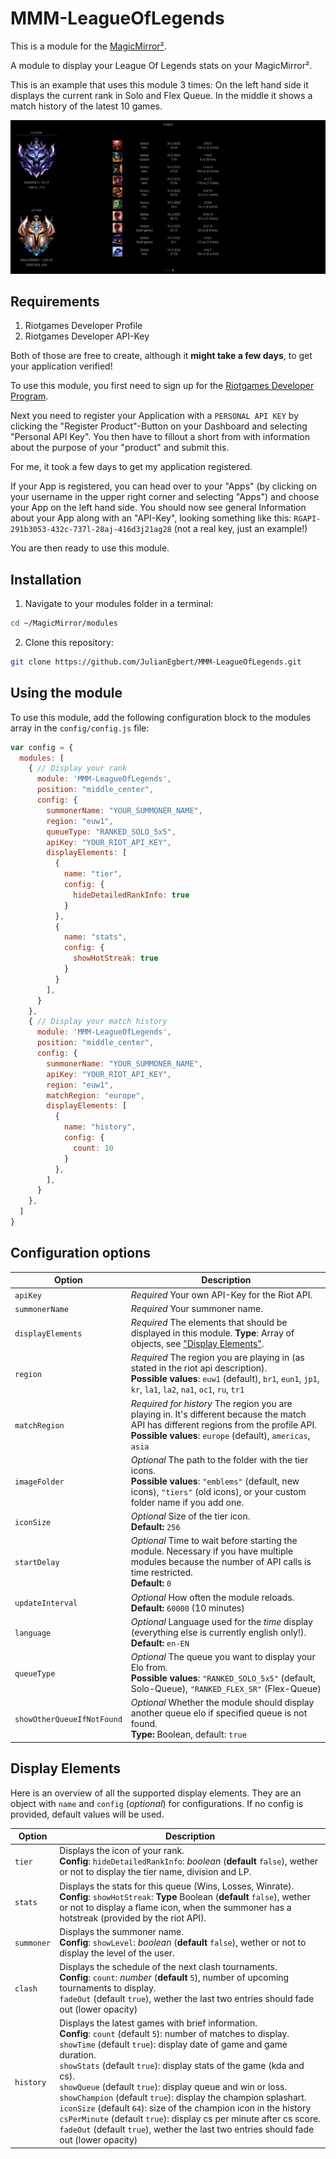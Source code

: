 # MMM-LeagueOfLegends

This is a module for the [MagicMirror²](https://github.com/MichMich/MagicMirror/).

A module to display your League Of Legends stats on your MagicMirror².

This is an example that uses this module 3 times: On the left hand side it displays the current rank in Solo and Flex Queue. In the middle it shows a match history of the latest 10 games.

![Preview](./Screenshot.png)

## Requirements

1. Riotgames Developer Profile
2. Riotgames Developer API-Key

Both of those are free to create, although it **might take a few days**, to get your application verified!

To use this module, you first need to sign up for the [Riotgames Developer Program](https://developer.riotgames.com/).

Next you need to register your Application with a `PERSONAL API KEY` by clicking the "Register Product"-Button on your Dashboard and selecting "Personal API Key". You then have to fillout a short from with information about the purpose of your "product" and submit this.

For me, it took a few days to get my application registered.

If your App is registered, you can head over to your "Apps" (by clicking on your username in the upper right corner and selecting "Apps") and choose your App on the left hand side. You should now see general Information about your App along with an "API-Key", looking something like this: `RGAPI-291b3053-432c-737l-28aj-416d3j21ag28` (not a real key, just an example!)

You are then ready to use this module.

## Installation

1. Navigate to your modules folder in a terminal:

```bash
cd ~/MagicMirror/modules
```

2. Clone this repository:

```bash
git clone https://github.com/JulianEgbert/MMM-LeagueOfLegends.git
```

## Using the module

To use this module, add the following configuration block to the modules array in the `config/config.js` file:

```js
var config = {
  modules: [
    { // Display your rank
      module: 'MMM-LeagueOfLegends',
      position: "middle_center",
      config: {
        summonerName: "YOUR_SUMMONER_NAME",
        region: "euw1",
        queueType: "RANKED_SOLO_5x5",
        apiKey: "YOUR_RIOT_API_KEY",
        displayElements: [
          {
            name: "tier",
            config: {
              hideDetailedRankInfo: true
            }
          },
          {
            name: "stats",
            config: {
              showHotStreak: true
            }
          }
        ],
      }
    },
    { // Display your match history
      module: 'MMM-LeagueOfLegends',
      position: "middle_center",
      config: {
        summonerName: "YOUR_SUMMONER_NAME",
        apiKey: "YOUR_RIOT_API_KEY",
        region: "euw1",
        matchRegion: "europe",
        displayElements: [
          {
            name: "history",
            config: {
              count: 10
            }
          },
        ],
      }
    },
  ]
}
```

## Configuration options

| Option           | Description
|----------------- |-----------
| `apiKey`         | *Required* Your own API-Key for the Riot API.
| `summonerName`   | *Required* Your summoner name.
| `displayElements`| *Required* The elements that should be displayed in this module. **Type**: Array of objects, see ["Display Elements"](##Display-Elements).
| `region`         | *Required* The region you are playing in (as stated in the riot api description). <br> **Possible values**: `euw1` (default), `br1`, `eun1`, `jp1`, `kr`, `la1`, `la2`, `na1`, `oc1`, `ru`, `tr1`
| `matchRegion`         | *Required for history* The region you are playing in. It's different because the match API has different regions from the profile API. <br> **Possible values**: `europe` (default), `americas`, `asia`
| `imageFolder`    | *Optional* The path to the folder with the tier icons. <br> **Possible values**: `"emblems"` (default, new icons), `"tiers"` (old icons), or your custom folder name if you add one.
| `iconSize`       | *Optional* Size of the tier icon. <br> **Default:** `256`
| `startDelay`     | *Optional* Time to wait before starting the module. Necessary if you have multiple modules because the number of API calls is time restricted. <br> **Default:** `0`
| `updateInterval` | *Optional* How often the module reloads. <br> **Default:** `60000` (10 minutes)
| `language`       | *Optional* Language used for the *time* display (everything else is currently english only!). <br> **Default:** `en-EN`
| `queueType`      | *Optional* The queue you want to display your Elo from. <br> **Possible values**: `"RANKED_SOLO_5x5"` (default, Solo-Queue), `"RANKED_FLEX_SR"` (Flex-Queue)
| `showOtherQueueIfNotFound` | *Optional* Whether the module should display another queue elo if specified queue is not found. <br>**Type:** Boolean, default: `true`


## Display Elements

Here is an overview of all the supported display elements. They are an object with `name` and `config` (*optional*) for configurations. If no config is provided, default values will be used.

| Option        | Description
|---------------|-----------
| `tier`        | Displays the icon of your rank. <br> **Config**: `hideDetailedRankInfo`: *boolean* (**default** `false`), wether or not to display the tier name, division and LP.
| `stats`       | Displays the stats for this queue (Wins, Losses, Winrate). <br> **Config**: `showHotStreak`: **Type** Boolean (**default** `false`), wether or not to display a flame icon, when the summoner has a hotstreak (provided by the riot API).
| `summoner`    | Displays the summoner name. <br> **Config**: `showLevel`: *boolean* (**default** `false`), wether or not to display the level of the user.
| `clash`       | Displays the schedule of the next clash tournaments. <br> **Config**: `count`: *number* (**default** `5`), number of upcoming tournaments to display. <br> `fadeOut` (default `true`), wether the last two entries should fade out (lower opacity)
| `history`     | Displays the latest games with brief information. <br> **Config**: `count` (default `5`): number of matches to display. <br> `showTime` (default `true`): display date of game and game duration. <br> `showStats` (default `true`): display stats of the game (kda and cs). <br> `showQueue` (default `true`): display queue and win or loss. <br> `showChampion` (default `true`): display the champion splashart. <br> `iconSize` (default `64`): size of the champion icon in the history <br> `csPerMinute` (default `true`): display cs per minute after cs score. <br> `fadeOut` (default `true`), wether the last two entries should fade out (lower opacity)
